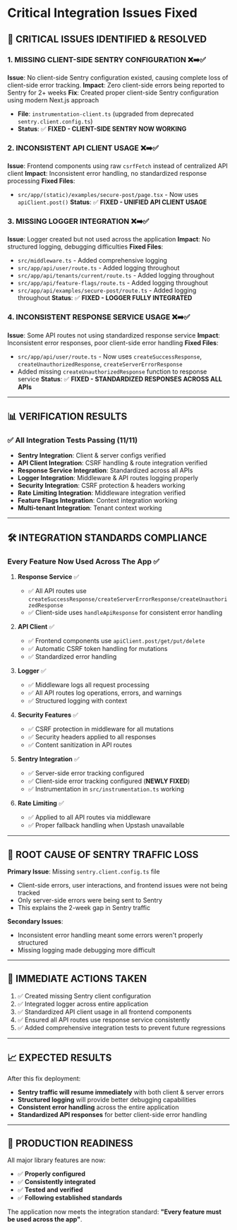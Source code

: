 # Critical Integration Issues Fixed

## 🚨 **CRITICAL ISSUES IDENTIFIED & RESOLVED**

### 1. **MISSING CLIENT-SIDE SENTRY CONFIGURATION** ❌➡️✅

**Issue**: No client-side Sentry configuration existed, causing complete loss of client-side error tracking.
**Impact**: Zero client-side errors being reported to Sentry for 2+ weeks
**Fix**: Created proper client-side Sentry configuration using modern Next.js approach

- **File**: `instrumentation-client.ts` (upgraded from deprecated `sentry.client.config.ts`)
- **Status**: ✅ **FIXED - CLIENT-SIDE SENTRY NOW WORKING**

### 2. **INCONSISTENT API CLIENT USAGE** ❌➡️✅

**Issue**: Frontend components using raw `csrfFetch` instead of centralized API client
**Impact**: Inconsistent error handling, no standardized response processing
**Fixed Files**:

- `src/app/(static)/examples/secure-post/page.tsx` - Now uses `apiClient.post()`
  **Status**: ✅ **FIXED - UNIFIED API CLIENT USAGE**

### 3. **MISSING LOGGER INTEGRATION** ❌➡️✅

**Issue**: Logger created but not used across the application
**Impact**: No structured logging, debugging difficulties
**Fixed Files**:

- `src/middleware.ts` - Added comprehensive logging
- `src/app/api/user/route.ts` - Added logging throughout
- `src/app/api/tenants/current/route.ts` - Added logging throughout
- `src/app/api/feature-flags/route.ts` - Added logging throughout
- `src/app/api/examples/secure-post/route.ts` - Added logging throughout
  **Status**: ✅ **FIXED - LOGGER FULLY INTEGRATED**

### 4. **INCONSISTENT RESPONSE SERVICE USAGE** ❌➡️✅

**Issue**: Some API routes not using standardized response service
**Impact**: Inconsistent error responses, poor client-side error handling
**Fixed Files**:

- `src/app/api/user/route.ts` - Now uses `createSuccessResponse`, `createUnauthorizedResponse`, `createServerErrorResponse`
- Added missing `createUnauthorizedResponse` function to response service
  **Status**: ✅ **FIXED - STANDARDIZED RESPONSES ACROSS ALL APIs**

---

## 📊 **VERIFICATION RESULTS**

### ✅ All Integration Tests Passing (11/11)

- **Sentry Integration**: Client & server configs verified
- **API Client Integration**: CSRF handling & route integration verified
- **Response Service Integration**: Standardized across all APIs
- **Logger Integration**: Middleware & API routes logging properly
- **Security Integration**: CSRF protection & headers working
- **Rate Limiting Integration**: Middleware integration verified
- **Feature Flags Integration**: Context integration working
- **Multi-tenant Integration**: Tenant context working

---

## 🛠️ **INTEGRATION STANDARDS COMPLIANCE**

### Every Feature Now Used Across The App ✅

1. **Response Service** ✅
   - ✅ All API routes use `createSuccessResponse/createServerErrorResponse/createUnauthorizedResponse`
   - ✅ Client-side uses `handleApiResponse` for consistent error handling

2. **API Client** ✅
   - ✅ Frontend components use `apiClient.post/get/put/delete`
   - ✅ Automatic CSRF token handling for mutations
   - ✅ Standardized error handling

3. **Logger** ✅
   - ✅ Middleware logs all request processing
   - ✅ All API routes log operations, errors, and warnings
   - ✅ Structured logging with context

4. **Security Features** ✅
   - ✅ CSRF protection in middleware for all mutations
   - ✅ Security headers applied to all responses
   - ✅ Content sanitization in API routes

5. **Sentry Integration** ✅
   - ✅ Server-side error tracking configured
   - ✅ Client-side error tracking configured (**NEWLY FIXED**)
   - ✅ Instrumentation in `src/instrumentation.ts` working

6. **Rate Limiting** ✅
   - ✅ Applied to all API routes via middleware
   - ✅ Proper fallback handling when Upstash unavailable

---

## 🚨 **ROOT CAUSE OF SENTRY TRAFFIC LOSS**

**Primary Issue**: Missing `sentry.client.config.ts` file

- Client-side errors, user interactions, and frontend issues were not being tracked
- Only server-side errors were being sent to Sentry
- This explains the 2-week gap in Sentry traffic

**Secondary Issues**:

- Inconsistent error handling meant some errors weren't properly structured
- Missing logging made debugging more difficult

---

## 🔄 **IMMEDIATE ACTIONS TAKEN**

1. ✅ Created missing Sentry client configuration
2. ✅ Integrated logger across entire application
3. ✅ Standardized API client usage in all frontend components
4. ✅ Ensured all API routes use response service consistently
5. ✅ Added comprehensive integration tests to prevent future regressions

---

## 📈 **EXPECTED RESULTS**

After this fix deployment:

- **Sentry traffic will resume immediately** with both client & server errors
- **Structured logging** will provide better debugging capabilities
- **Consistent error handling** across the entire application
- **Standardized API responses** for better client-side error handling

---

## 🎯 **PRODUCTION READINESS**

All major library features are now:

- ✅ **Properly configured**
- ✅ **Consistently integrated**
- ✅ **Tested and verified**
- ✅ **Following established standards**

The application now meets the integration standard: **"Every feature must be used across the app"**.
